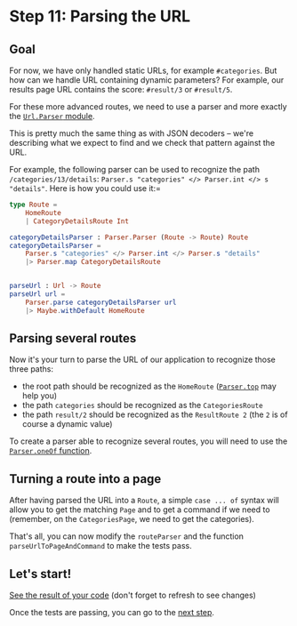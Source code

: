 # Step 11: Parsing the URL

## Goal

For now, we have only handled static URLs, for example `#categories`. But how can we handle URL containing dynamic parameters? For example, our results page URL contains the score: `#result/3` or `#result/5`.

For these more advanced routes, we need to use a parser and more exactly the [`Url.Parser` module](https://package.elm-lang.org/packages/elm/url/latest/Url-Parser).

This is pretty much the same thing as with JSON decoders – we're describing what we expect to find and we check that pattern against the URL.

For example, the following parser can be used to recognize the path `/categories/13/details`: `Parser.s "categories" </> Parser.int </> s "details"`. Here is how you could use it:=

```elm
type Route =
    HomeRoute
    | CategoryDetailsRoute Int

categoryDetailsParser : Parser.Parser (Route -> Route) Route
categoryDetailsParser =
    Parser.s "categories" </> Parser.int </> Parser.s "details"
    |> Parser.map CategoryDetailsRoute


parseUrl : Url -> Route
parseUrl url = 
    Parser.parse categoryDetailsParser url
    |> Maybe.withDefault HomeRoute
```

## Parsing several routes

Now it's your turn to parse the URL of our application to recognize those three paths:

 - the root path should be recognized as the `HomeRoute` ([`Parser.top`](https://package.elm-lang.org/packages/elm/url/latest/Url-Parser#top) may help you)
 - the path `categories` should be recognized as the `CategoriesRoute`
 - the path `result/2` should be recognized as the `ResultRoute 2` (the `2` is of course a dynamic value)
 
To create a parser able to recognize several routes, you will need to use the [`Parser.oneOf` function](https://package.elm-lang.org/packages/elm/url/latest/Url-Parser#oneOf).


## Turning a route into a page

After having parsed the URL into a `Route`, a simple `case ... of` syntax will allow you to get the matching `Page` and to get a command if we need to (remember, on the `CategoriesPage`, we need to get the categories).

That's all, you can now modify the `routeParser` and the function `parseUrlToPageAndCommand` to make the tests pass.
 
## Let's start!

[See the result of your code](./ParsingRoute.elm) (don't forget to refresh to see changes)

Once the tests are passing, you can go to the [next step](../Step12).







